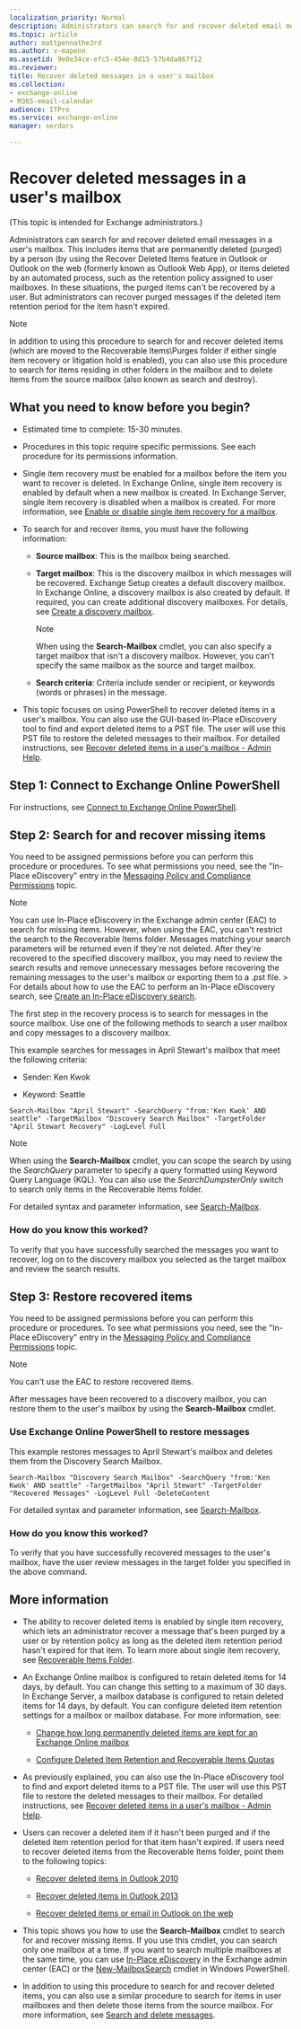 ```yaml
---
localization_priority: Normal
description: Administrators can search for and recover deleted email messages in a user's mailbox.
ms.topic: article
author: mattpennathe3rd
ms.author: v-mapenn
ms.assetid: 9e0e34ce-efc5-454e-8d15-57b4da867f12
ms.reviewer: 
title: Recover deleted messages in a user's mailbox
ms.collection:
- exchange-online
- M365-email-calendar
audience: ITPro
ms.service: exchange-online
manager: serdars

---
```


# Recover deleted messages in a user's mailbox

(This topic is intended for Exchange administrators.)

Administrators can search for and recover deleted email messages in a user's mailbox. This includes items that are permanently deleted (purged) by a person (by using the Recover Deleted Items feature in Outlook or Outlook on the web (formerly known as Outlook Web App), or items deleted by an automated process, such as the retention policy assigned to user mailboxes. In these situations, the purged items can't be recovered by a user. But administrators can recover purged messages if the deleted item retention period for the item hasn't expired.

> [!NOTE]
> In addition to using this procedure to search for and recover deleted items (which are moved to the Recoverable Items\Purges folder if either single item recovery or litigation hold is enabled), you can also use this procedure to search for items residing in other folders in the mailbox and to delete items from the source mailbox (also known as search and destroy).

## What you need to know before you begin?

- Estimated time to complete: 15-30 minutes.

- Procedures in this topic require specific permissions. See each procedure for its permissions information.

- Single item recovery must be enabled for a mailbox before the item you want to recover is deleted. In Exchange Online, single item recovery is enabled by default when a new mailbox is created. In Exchange Server, single item recovery is disabled when a mailbox is created. For more information, see [Enable or disable single item recovery for a mailbox](enable-or-disable-single-item-recovery.md).

- To search for and recover items, you must have the following information:

  - **Source mailbox**: This is the mailbox being searched.

  - **Target mailbox**: This is the discovery mailbox in which messages will be recovered. Exchange Setup creates a default discovery mailbox. In Exchange Online, a discovery mailbox is also created by default. If required, you can create additional discovery mailboxes. For details, see [Create a discovery mailbox](../../security-and-compliance/in-place-ediscovery/create-a-discovery-mailbox.md).

    > [!NOTE]
    > When using the **Search-Mailbox** cmdlet, you can also specify a target mailbox that isn't a discovery mailbox. However, you can't specify the same mailbox as the source and target mailbox.

  - **Search criteria**: Criteria include sender or recipient, or keywords (words or phrases) in the message.

- This topic focuses on using PowerShell to recover deleted items in a user's mailbox. You can also use the GUI-based In-Place eDiscovery tool to find and export deleted items to a PST file. The user will use this PST file to restore the deleted messages to their mailbox. For detailed instructions, see [Recover deleted items in a user's mailbox - Admin Help](https://go.microsoft.com/fwlink/p/?LinkId=722928).

## Step 1: Connect to Exchange Online PowerShell

For instructions, see [Connect to Exchange Online PowerShell](https://go.microsoft.com/fwlink/p/?LinkId=517283).

## Step 2: Search for and recover missing items

You need to be assigned permissions before you can perform this procedure or procedures. To see what permissions you need, see the "In-Place eDiscovery" entry in the [Messaging Policy and Compliance Permissions](https://technet.microsoft.com/library/ec4d3b9f-b85a-4cb9-95f5-6fc149c3899b.aspx) topic.

> [!NOTE]
> You can use In-Place eDiscovery in the Exchange admin center (EAC) to search for missing items. However, when using the EAC, you can't restrict the search to the Recoverable Items folder. Messages matching your search parameters will be returned even if they're not deleted. After they're recovered to the specified discovery mailbox, you may need to review the search results and remove unnecessary messages before recovering the remaining messages to the user's mailbox or exporting them to a .pst file. > For details about how to use the EAC to perform an In-Place eDiscovery search, see [Create an In-Place eDiscovery search](../../security-and-compliance/in-place-ediscovery/create-in-place-ediscovery-search.md).

The first step in the recovery process is to search for messages in the source mailbox. Use one of the following methods to search a user mailbox and copy messages to a discovery mailbox.

This example searches for messages in April Stewart's mailbox that meet the following criteria:

- Sender: Ken Kwok

- Keyword: Seattle

```
Search-Mailbox "April Stewart" -SearchQuery "from:'Ken Kwok' AND seattle" -TargetMailbox "Discovery Search Mailbox" -TargetFolder "April Stewart Recovery" -LogLevel Full
```

> [!NOTE]
> When using the **Search-Mailbox** cmdlet, you can scope the search by using the _SearchQuery_ parameter to specify a query formatted using Keyword Query Language (KQL). You can also use the _SearchDumpsterOnly_ switch to search only items in the Recoverable Items folder.

For detailed syntax and parameter information, see [Search-Mailbox](https://docs.microsoft.com/powershell/module/exchange/mailboxes/search-mailbox).

### How do you know this worked?

To verify that you have successfully searched the messages you want to recover, log on to the discovery mailbox you selected as the target mailbox and review the search results.

## Step 3: Restore recovered items

You need to be assigned permissions before you can perform this procedure or procedures. To see what permissions you need, see the "In-Place eDiscovery" entry in the [Messaging Policy and Compliance Permissions](https://technet.microsoft.com/library/ec4d3b9f-b85a-4cb9-95f5-6fc149c3899b.aspx) topic.

> [!NOTE]
> You can't use the EAC to restore recovered items.

After messages have been recovered to a discovery mailbox, you can restore them to the user's mailbox by using the **Search-Mailbox** cmdlet.

### Use Exchange Online PowerShell to restore messages

This example restores messages to April Stewart's mailbox and deletes them from the Discovery Search Mailbox.

```
Search-Mailbox "Discovery Search Mailbox" -SearchQuery "from:'Ken Kwok' AND seattle" -TargetMailbox "April Stewart" -TargetFolder "Recovered Messages" -LogLevel Full -DeleteContent
```

For detailed syntax and parameter information, see [Search-Mailbox](https://docs.microsoft.com/powershell/module/exchange/mailboxes/search-mailbox).

### How do you know this worked?

To verify that you have successfully recovered messages to the user's mailbox, have the user review messages in the target folder you specified in the above command.

## More information

- The ability to recover deleted items is enabled by single item recovery, which lets an administrator recover a message that's been purged by a user or by retention policy as long as the deleted item retention period hasn't expired for that item. To learn more about single item recovery, see [Recoverable Items Folder](https://technet.microsoft.com/library/efc48fb4-2ed8-4d05-93af-f3505fbc389d.aspx).

- An Exchange Online mailbox is configured to retain deleted items for 14 days, by default. You can change this setting to a maximum of 30 days. In Exchange Server, a mailbox database is configured to retain deleted items for 14 days, by default. You can configure deleted item retention settings for a mailbox or mailbox database. For more information, see:

  - [Change how long permanently deleted items are kept for an Exchange Online mailbox](change-deleted-item-retention.md)

  - [Configure Deleted Item Retention and Recoverable Items Quotas](https://technet.microsoft.com/library/de7d667a-1c93-4364-a4f9-2aa5e3678b12.aspx)

- As previously explained, you can also use the In-Place eDiscovery tool to find and export deleted items to a PST file. The user will use this PST file to restore the deleted messages to their mailbox. For detailed instructions, see [Recover deleted items in a user's mailbox - Admin Help](https://go.microsoft.com/fwlink/p/?LinkId=722928).

- Users can recover a deleted item if it hasn't been purged and if the deleted item retention period for that item hasn't expired. If users need to recover deleted items from the Recoverable Items folder, point them to the following topics:

  - [Recover deleted items in Outlook 2010](https://go.microsoft.com/fwlink/p/?LinkId=524923)

  - [Recover deleted items in Outlook 2013](https://go.microsoft.com/fwlink/p/?LinkId=624829)

  - [Recover deleted items or email in Outlook on the web](https://go.microsoft.com/fwlink/p/?LinkId=524924)

- This topic shows you how to use the **Search-Mailbox** cmdlet to search for and recover missing items. If you use this cmdlet, you can search only one mailbox at a time. If you want to search multiple mailboxes at the same time, you can use [In-Place eDiscovery](../../security-and-compliance/in-place-ediscovery/in-place-ediscovery.md) in the Exchange admin center (EAC) or the [New-MailboxSearch](https://docs.microsoft.com/powershell/module/exchange/policy-and-compliance-content-search/new-mailboxsearch) cmdlet in Windows PowerShell.

- In addition to using this procedure to search for and recover deleted items, you can also use a similar procedure to search for items in user mailboxes and then delete those items from the source mailbox. For more information, see [Search and delete messages](https://technet.microsoft.com/library/8c36bb03-e716-4fdd-9958-4aa7a2a1db42.aspx).
